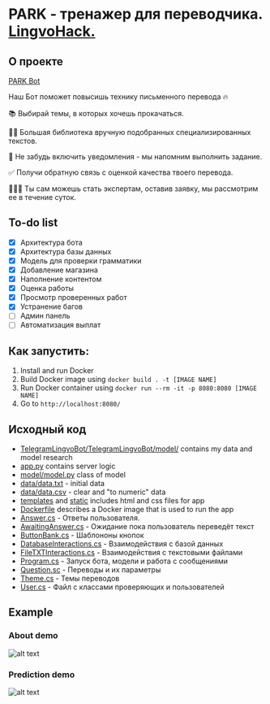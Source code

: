 # PARK - тренажер для переводчика. [LingvoHack.](https://kpfu.ru/zrk/spikery-hakatona-lingvohack-411306.html)

## О проекте

[PARK Bot](https://t.me/LingvoHackBot)

Наш Бот поможет повысишь технику письменного перевода 🔥

📚 Выбирай темы, в которых хочешь прокачаться.

✍🏻 Большая библиотека вручную подобранных специализированных текстов.

🔔 Не забудь включить уведомления - мы напомним выполнить задание.

✅ Получи обратную связь с оценкой качества твоего перевода.

👨🏻‍🎓 Ты сам можешь стать экспертам, оставив заявку, мы рассмотрим ее в течение суток.




## To-do list

- [x] Архитектура бота
- [x] Архитектура базы данных 
- [x] Модель для проверки грамматики
- [x] Добавление магазина
- [x] Наполнение контентом
- [x] Оценка работы
- [x] Просмотр проверенных работ 
- [x] Устранение багов
- [ ] Админ панель 
- [ ] Автоматизация выплат

## Как запустить:
1. Install and run Docker
2. Build Docker image using `docker build . -t [IMAGE NAME]`
3. Run Docker container using `docker run --rm -it -p 8080:8080 [IMAGE NAME]`
4. Go to `http://localhost:8080/`

## Исходный код
* [TelegramLingvoBot/TelegramLingvoBot/model/](TelegramLingvoBot/TelegramLingvoBot/model/) contains my data and model research
* [app.py](app.py) contains server logic
* [model/model.py](model/model.py) class of model
* [data/data.txt](data/data.txt) - initial data
* [data/data.csv](data/data.csv) - clear and "to numeric" data
* [templates](templates/) and [static](static/) includes html and css files for app
* [Dockerfile](Dockerfile) describes a Docker image that is used to run the app
* [Answer.cs](TelegramLingvoBot/TelegramLingvoBot/Answer.cs) - Ответы пользователя.
* [AwaitingAnswer.cs](TelegramLingvoBot/AwaitingAnswer.cs) - Ожидание пока пользователь переведёт текст 
* [ButtonBank.cs](TelegramLingvoBot/ButtonBank.cs) - Шаблононы кнопок
* [DatabaseInteractions.cs](TelegramLingvoBot/DatabaseInteractions.cs) - Взаимодействия с базой данных
* [FileTXTInteractions.cs](TelegramLingvoBot/FileTXTInteractions.cs) - Взаимодействия с текстовыми файлами
* [Program.cs](TelegramLingvoBot/Program.cs) - Запуск бота, модели и работа с сообщениями
* [Question.sc](TelegramLingvoBot/Question.sc) - Переводы и их параметры
* [Theme.cs](TelegramLingvoBot/Theme.cs) - Темы переводов
* [User.cs](TelegramLingvoBot/User.cs) - Файл с классами проверяющих и пользователей

## Example
### About demo
![alt text](readme_data/about.gif)


### Prediction demo
![alt text](readme_data/prediction.gif)
